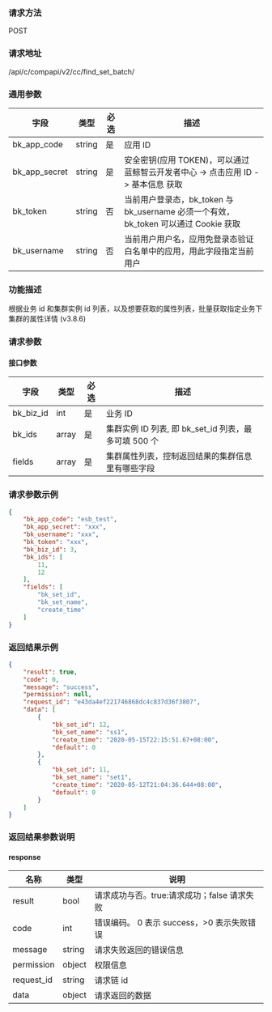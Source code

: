 
### 请求方法

POST


### 请求地址

/api/c/compapi/v2/cc/find_set_batch/


### 通用参数

| 字段 | 类型 | 必选 |  描述 |
|-----------|------------|--------|------------|
| bk_app_code  |  string    | 是 | 应用 ID     |
| bk_app_secret|  string    | 是 | 安全密钥(应用 TOKEN)，可以通过 蓝鲸智云开发者中心 -> 点击应用 ID -> 基本信息 获取 |
| bk_token     |  string    | 否 | 当前用户登录态，bk_token 与 bk_username 必须一个有效，bk_token 可以通过 Cookie 获取 |
| bk_username  |  string    | 否 | 当前用户用户名，应用免登录态验证白名单中的应用，用此字段指定当前用户 |


### 功能描述

根据业务 id 和集群实例 id 列表，以及想要获取的属性列表，批量获取指定业务下集群的属性详情 (v3.8.6)

### 请求参数



#### 接口参数

| 字段      |  类型      | 必选   |  描述      |
|-----------|------------|--------|------------|
| bk_biz_id  | int  | 是     | 业务 ID |
| bk_ids  | array  | 是     | 集群实例 ID 列表, 即 bk_set_id 列表，最多可填 500 个 |
| fields  |  array   | 是     | 集群属性列表，控制返回结果的集群信息里有哪些字段 |

### 请求参数示例

```json
{
    "bk_app_code": "esb_test",
    "bk_app_secret": "xxx",
    "bk_username": "xxx",
    "bk_token": "xxx",
    "bk_biz_id": 3,
    "bk_ids": [
        11,
        12
    ],
    "fields": [
        "bk_set_id",
        "bk_set_name",
        "create_time"
    ]
}
```

### 返回结果示例

```json
{
    "result": true,
    "code": 0,
    "message": "success",
    "permission": null,
    "request_id": "e43da4ef221746868dc4c837d36f3807",
    "data": [
        {
            "bk_set_id": 12,
            "bk_set_name": "ss1",
            "create_time": "2020-05-15T22:15:51.67+08:00",
            "default": 0
        },
        {
            "bk_set_id": 11,
            "bk_set_name": "set1",
            "create_time": "2020-05-12T21:04:36.644+08:00",
            "default": 0
        }
    ]
}
```

### 返回结果参数说明
#### response
| 名称    | 类型   | 说明                                       |
| ------- | ------ | ------------------------------------------ |
| result  | bool   | 请求成功与否。true:请求成功；false 请求失败 |
| code    | int    | 错误编码。 0 表示 success，>0 表示失败错误    |
| message | string | 请求失败返回的错误信息                     |
| permission    | object | 权限信息    |
| request_id    | string | 请求链 id    |
| data    | object | 请求返回的数据                             |